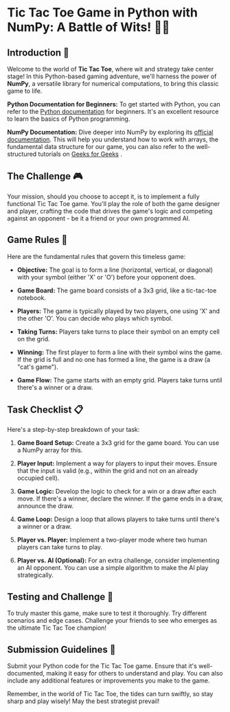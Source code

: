 # Tic Tac Toe Game in Python with NumPy: A Battle of Wits! 🎲🧠

## Introduction 🌟

Welcome to the world of **Tic Tac Toe**, where wit and strategy take center stage! In this Python-based gaming adventure, we'll harness the power of **NumPy**, a versatile library for numerical computations, to bring this classic game to life.

**Python Documentation for Beginners:** To get started with Python, you can refer to the [Python documentation](https://docs.python.org/3/tutorial/index.html) for beginners. It's an excellent resource to learn the basics of Python programming.

**NumPy Documentation:** Dive deeper into NumPy by exploring its [official documentation](https://numpy.org/doc/stable/). This will help you understand how to work with arrays, the fundamental data structure for our game, you can also refer to the well-structured tutorials on [Geeks for Geeks](https://www.geeksforgeeks.org/python-numpy/) .


## The Challenge 🎮

Your mission, should you choose to accept it, is to implement a fully functional Tic Tac Toe game. You'll play the role of both the game designer and player, crafting the code that drives the game's logic and competing against an opponent - be it a friend or your own programmed AI.

## Game Rules 📜

Here are the fundamental rules that govern this timeless game:

- **Objective:** The goal is to form a line (horizontal, vertical, or diagonal) with your symbol (either 'X' or 'O') before your opponent does.

- **Game Board:** The game board consists of a 3x3 grid, like a tic-tac-toe notebook.

- **Players:** The game is typically played by two players, one using 'X' and the other 'O'. You can decide who plays which symbol.

- **Taking Turns:** Players take turns to place their symbol on an empty cell on the grid.

- **Winning:** The first player to form a line with their symbol wins the game. If the grid is full and no one has formed a line, the game is a draw (a "cat's game").

- **Game Flow:** The game starts with an empty grid. Players take turns until there's a winner or a draw.

## Task Checklist 📋

Here's a step-by-step breakdown of your task:

1. **Game Board Setup:** Create a 3x3 grid for the game board. You can use a NumPy array for this.

2. **Player Input:** Implement a way for players to input their moves. Ensure that the input is valid (e.g., within the grid and not on an already occupied cell).

3. **Game Logic:** Develop the logic to check for a win or a draw after each move. If there's a winner, declare the winner. If the game ends in a draw, announce the draw.

4. **Game Loop:** Design a loop that allows players to take turns until there's a winner or a draw.

5. **Player vs. Player:** Implement a two-player mode where two human players can take turns to play.

6. **Player vs. AI (Optional):** For an extra challenge, consider implementing an AI opponent. You can use a simple algorithm to make the AI play strategically.

## Testing and Challenge 🧩

To truly master this game, make sure to test it thoroughly. Try different scenarios and edge cases. Challenge your friends to see who emerges as the ultimate Tic Tac Toe champion!

## Submission Guidelines 🚀

Submit your Python code for the Tic Tac Toe game. Ensure that it's well-documented, making it easy for others to understand and play. You can also include any additional features or improvements you make to the game.

Remember, in the world of Tic Tac Toe, the tides can turn swiftly, so stay sharp and play wisely! May the best strategist prevail!
